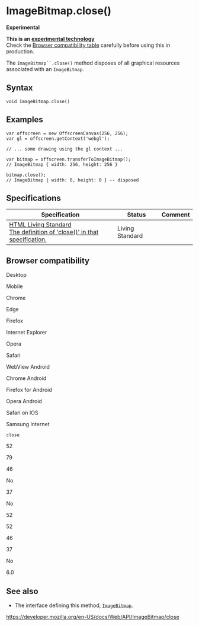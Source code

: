 ImageBitmap.close()
===================

**Experimental**

**This is an [experimental technology](https://developer.mozilla.org/en-US/docs/MDN/Guidelines/Conventions_definitions#experimental)**  
Check the [Browser compatibility table](#browser_compatibility) carefully before using this in production.

The `ImageBitmap``.close()` method disposes of all graphical resources associated with an `ImageBitmap`.

Syntax
------

    void ImageBitmap.close()

Examples
--------

    var offscreen = new OffscreenCanvas(256, 256);
    var gl = offscreen.getContext('webgl');

    // ... some drawing using the gl context ...

    var bitmap = offscreen.transferToImageBitmap();
    // ImageBitmap { width: 256, height: 256 }

    bitmap.close();
    // ImageBitmap { width: 0, height: 0 } -- disposed

Specifications
--------------

<table><thead><tr class="header"><th>Specification</th><th>Status</th><th>Comment</th></tr></thead><tbody><tr class="odd"><td><a href="https://html.spec.whatwg.org/multipage/webappapis.html#dom-imagebitmap-close">HTML Living Standard<br />
<span class="small">The definition of 'close()' in that specification.</span></a></td><td><span class="spec-living">Living Standard</span></td><td></td></tr></tbody></table>

Browser compatibility
---------------------

Desktop

Mobile

Chrome

Edge

Firefox

Internet Explorer

Opera

Safari

WebView Android

Chrome Android

Firefox for Android

Opera Android

Safari on IOS

Samsung Internet

`close`

52

79

46

No

37

No

52

52

46

37

No

6.0

See also
--------

-   The interface defining this method, [`ImageBitmap`](../imagebitmap).

<a href="https://developer.mozilla.org/en-US/docs/Web/API/ImageBitmap/close" class="_attribution-link">https://developer.mozilla.org/en-US/docs/Web/API/ImageBitmap/close</a>
